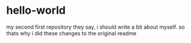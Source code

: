 # hello-world
my second first repository
they say, i should write a bit about myself.
so thats why i did these changes to the original readme
